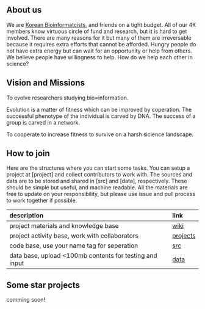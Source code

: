 ## About us  
We are [Korean Bioinformatcists](https://www.facebook.com/groups/koreanbioinformatics), and friends 
on a tight budget. All of our 4K members know virtuous circle of fund and research, but it is hard to get involved. 
There are many reasons for it but many of them are irreversable because it requires extra efforts that cannot be afforded. 
Hungry people do not have extra energy but can wait for an opportunity or help from others.
We believe people have willingness to help.
How do we help each other in science?

## Vision and Missions
To evolve researchers studying bio=information.

Evolution is a matter of fitness which can be improved by coperation.
The successful phenotype of the individual is carved by DNA.
The success of a group is carved in a network.

To cooperate to increase fitness to survive on a harsh sicience landscape.

## How to join 
Here are the structures where you can start some tasks.
You can setup a project at [project] and collect contributors to work with.
The sources and data are to be stored and shared in [src] and [data], respectively.
These should be simple but useful, and machine readable. 
All the materials are free to update on your responsibility,
but please use issue and pull process to work together if possible.

| description | link |
| :-  | :- |
| project materials and knowledge base | [wiki](https://github.com/hmgene/mudcookies/wiki) |
| project activity base, work with collaborators | [projects](https://github.com/hmgene/mudcookies/projects) |
| code base, use your name tag for seperation | [src](src) |
| data base, upload <100mb contents for testing and input  | [data](data) |

## Some star projects
comming soon!
